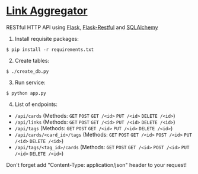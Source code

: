 [Link Aggregator](https://github.com/Delor4/LinkAggregator)
===================

RESTful HTTP API using [Flask](https://github.com/pallets/flask), [Flask-Restful](https://github.com/flask-restful/flask-restful) and [SQLAlchemy](https://github.com/zzzeek/sqlalchemy)

1. Install requisite packages:
```shell
$ pip install -r requirements.txt
```
2. Create tables:
```shell
$ ./create_db.py
```
3. Run service:
```
$ python app.py
```
4. List of endpoints:

- `/api/cards`
(Methods: `GET` `POST` `GET /<id>` `PUT /<id>` `DELETE /<id>`)
- `/api/links`
(Methods: `GET` `POST` `GET /<id>` `PUT /<id>` `DELETE /<id>`)
- `/api/tags`
(Methods: `GET` `POST` `GET /<id>` `PUT /<id>` `DELETE /<id>`)
- `/api/cards/<card_id>/tags`
(Methods: `GET` `POST` `GET /<id>` `POST /<id>` `PUT /<id>` `DELETE /<id>`) 
- `/api/tags/<tag_id>/cards`
(Methods: `GET` `POST` `GET /<id>` `POST /<id>` `PUT /<id>` `DELETE /<id>`) 

Don't forget add "Content-Type: application/json" header to your request!
